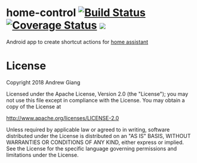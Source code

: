 # home-control [![Build Status](https://travis-ci.com/andrewgiang/home-control.svg?branch=master)](https://travis-ci.com/andrewgiang/home-control) [![Coverage Status](https://coveralls.io/repos/github/andrewgiang/home-control/badge.svg?branch=master)](https://coveralls.io/github/andrewgiang/home-control?branch=master) <a href="http://www.detroitlabs.com/"><img src="https://img.shields.io/badge/Sponsor-Detroit%20Labs-000000.svg" /></a>

Android app to create shortcut actions for [home assistant](https://www.home-assistant.io/)



# License
Copyright 2018 Andrew Giang

Licensed under the Apache License, Version 2.0 (the "License");
you may not use this file except in compliance with the License.
You may obtain a copy of the License at

   http://www.apache.org/licenses/LICENSE-2.0

Unless required by applicable law or agreed to in writing, software
distributed under the License is distributed on an "AS IS" BASIS,
WITHOUT WARRANTIES OR CONDITIONS OF ANY KIND, either express or implied.
See the License for the specific language governing permissions and
limitations under the License.
